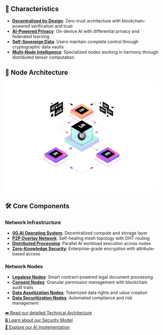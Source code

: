 ## 🌟 Characteristics
- **[Decentralized by Design](/docs/architecture/zero-trust.md)**: Zero-trust architecture with blockchain-powered verification and trust
- **[AI-Powered Privacy](/docs/ai/privacy-computing.md)**: On-device AI with differential privacy and federated learning
- **[Self-Sovereign Data](/docs/data/sovereignty.md)**: Users maintain complete control through cryptographic data vaults
- **[Multi-Node Intelligence](/docs/nodes/distributed-compute.md)**: Specialized nodes working in harmony through distributed tensor computation

## 🔄 Node Architecture
![DataHive Node Types](images/NodeTypes.png)

## 🛠 Core Components

### Network Infrastructure
- **[0G AI Operating System](/docs/infrastructure/0g-aios.md)**: Decentralized compute and storage layer
- **[P2P Overlay Network](/docs/infrastructure/p2p-mesh.md)**: Self-healing mesh topology with DHT routing
- **[Distributed Processing](/docs/infrastructure/distributed-compute.md)**: Parallel AI workload execution across nodes
- **[Zero-Knowledge Security](/docs/security/zkp-framework.md)**: Enterprise-grade encryption with attribute-based access

### Network Nodes
- **[Legalese Nodes](/docs/nodes/legalese.md)**: Smart contract-powered legal document processing
- **[Consent Nodes](/docs/nodes/consent.md)**: Granular permission management with blockchain audit trails
- **[Data Assetization Nodes](/docs/nodes/assetization.md)**: Tokenized data rights and value creation
- **[Data Securitization Nodes](/docs/nodes/securitization.md)**: Automated compliance and risk management

[➡️ Read our detailed Technical Architecture](/docs/ARCHITECTURE.md)  
[🔒 Learn about our Security Model](/docs/SECURITY.md)  
[🤖 Explore our AI Implementation](/docs/AI-SYSTEM.md)

